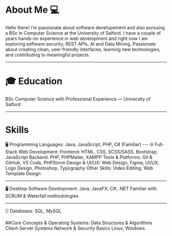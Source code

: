 <h1> About Me 💻</h1>
<p>
Hello there! I’m passionate about software developement and also pursuing a BSc in Computer Science at the University  of Salford. 
I have a couple of years hands-on experience in web development and right now I am exploring software security, REST APIs, AI and Data Mining.
Passionate about creating clean, user-friendly interfaces, learning new technologies, and contributing to meaningful projects.
</p> 

---

<h1>🎓 Education </h1>
BSc Computer Science with Professional Experience — University of Salford

---
<h1>Skills</h1>
🖥 Programming Languages:
Java, JavaScript, PHP, C# (Familiar)
---
🌐 Full-Stack Web Development:
Frontend: HTML, CSS, SCSS/SASS, Bootstrap, JavaScript
Backend: PHP, PHPMailer, XAMPP
Tools & Platforms: Git & GitHub, VS Code, PHPStorm
Design & UI/UX: Web Design, Figma, UI/UX, Logo Design, Photoshop, Typography
Other Skills: Video Editing, Web Template Design

---
🖥 Desktop Software Development:
Java, JavaFX, C#, .NET
Familiar with SCRUM & Waterfall methodologies

---
🗄 Databases:
SQL, MySQL

##Core Concepts & Operating Systems:
Data Structures & Algorithms
Client-Server Systems
Network & Security Basics
Linux, Windows

